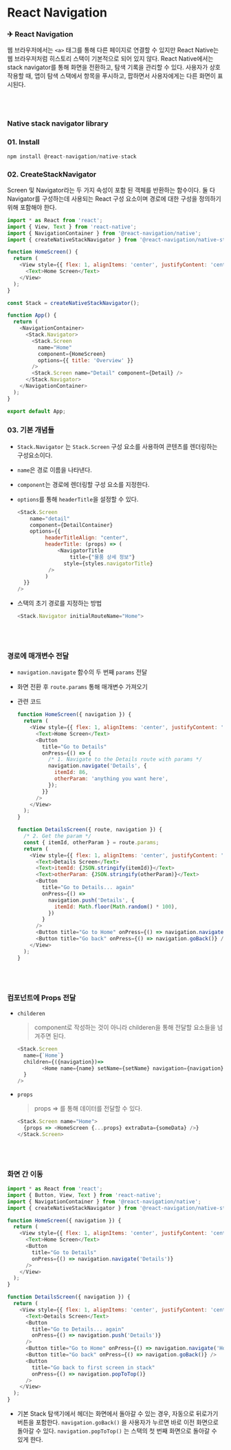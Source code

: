 # React Navigation

### ✈ React Navigation

웹 브라우저에서는 `<a>` 태그를 통해 다른 페이지로 연결할 수 있지만 React Native는 웹 브라우저처럼 히스토리 스택이 기본적으로 되어 있지 않다. React Native에서는 stack navigator를 통해 화면을 전환하고, 탐색 기록을 관리할 수 있다. 사용자가 상호작용할 때, 앱이 탐색 스택에서 항목을 푸시하고, 팝하면서 사용자에게는 다른 화면이 표시된다.

</br>
</br>

### Native stack navigator library

### 01. Install

```javascript
npm install @react-navigation/native-stack
```



### 02. CreateStackNavigator

Screen 및 Navigator라는 두 가지 속성이 포함 된 객체를 반환하는 함수이다. 둘 다 Navigator를 구성하는데 사용되는 React 구성 요소이며 경로에 대한 구성을 정의하기 위해 포함해야 한다.

```javascript
import * as React from 'react';
import { View, Text } from 'react-native';
import { NavigationContainer } from '@react-navigation/native';
import { createNativeStackNavigator } from '@react-navigation/native-stack';

function HomeScreen() {
  return (
    <View style={{ flex: 1, alignItems: 'center', justifyContent: 'center' }}>
      <Text>Home Screen</Text>
    </View>
  );
}

const Stack = createNativeStackNavigator();

function App() {
  return (
    <NavigationContainer>
      <Stack.Navigator>
        <Stack.Screen
          name="Home"
          component={HomeScreen}
          options={{ title: 'Overview' }}
        />
        <Stack.Screen name="Detail" component={Detail} />
      </Stack.Navigator>
    </NavigationContainer>
  );
}

export default App;
```



### 03. 기본 개념들

- `Stack.Navigator` 는 `Stack.Screen` 구성 요소를 사용하여 콘텐츠를 렌더링하는 구성요소이다.

- `name`은 경로 이름을 나타낸다.

- `component`는 경로에 렌더링할 구성 요소를 지정한다.

- `options`를 통해 `headerTitle`을 설정할 수 있다.

  ```javascript
  <Stack.Screen
      name="detail"
      component={DetailContainer}
      options={{
           headerTitleAlign: "center",
           headerTitle: (props) => (
               <NavigatorTitle
                   title={"물품 상세 정보"}
               	 style={styles.navigatorTitle}
  			/>
           )
  	}}
  />
  ```

- 스택의 초기 경로를 지정하는 방법

  ```javascript
  <Stack.Navigator initialRouteName="Home">
  ```

</br>
</br>

### 경로에 매개변수 전달

- `navigation.navigate` 함수의 두 번째 `params` 전달

- 화면 전환 후 `route.params` 통해 매개변수 가져오기

- 관련 코드

  ```javascript
  function HomeScreen({ navigation }) {
    return (
      <View style={{ flex: 1, alignItems: 'center', justifyContent: 'center' }}>
        <Text>Home Screen</Text>
        <Button
          title="Go to Details"
          onPress={() => {
            /* 1. Navigate to the Details route with params */
            navigation.navigate('Details', {
              itemId: 86,
              otherParam: 'anything you want here',
            });
          }}
        />
      </View>
    );
  }
  
  function DetailsScreen({ route, navigation }) {
    /* 2. Get the param */
    const { itemId, otherParam } = route.params;
    return (
      <View style={{ flex: 1, alignItems: 'center', justifyContent: 'center' }}>
        <Text>Details Screen</Text>
        <Text>itemId: {JSON.stringify(itemId)}</Text>
        <Text>otherParam: {JSON.stringify(otherParam)}</Text>
        <Button
          title="Go to Details... again"
          onPress={() =>
            navigation.push('Details', {
              itemId: Math.floor(Math.random() * 100),
            })
          }
        />
        <Button title="Go to Home" onPress={() => navigation.navigate('Home')} />
        <Button title="Go back" onPress={() => navigation.goBack()} />
      </View>
    );
  }
  ```

</br>
</br>

### 컴포넌트에 Props 전달

- `childeren`

  > component로 작성하는 것이 아니라 childeren을 통해 전달할 요소들을 넘겨주면 된다.

  ```javascript
  <Stack.Screen 
  	name={`Home`} 
  	children={({navigation})=>
          <Home name={name} setName={setName} navigation={navigation} />
  	}
  />
  ```

- `props`

  > props => 를 통해 데이터를 전달할 수 있다.

  ```javascript
  <Stack.Screen name="Home">
    {props => <HomeScreen {...props} extraData={someData} />}
  </Stack.Screen>
  ```

</br>
</br>

### 화면 간 이동

```javascript
import * as React from 'react';
import { Button, View, Text } from 'react-native';
import { NavigationContainer } from '@react-navigation/native';
import { createNativeStackNavigator } from '@react-navigation/native-stack';

function HomeScreen({ navigation }) {
  return (
    <View style={{ flex: 1, alignItems: 'center', justifyContent: 'center' }}>
      <Text>Home Screen</Text>
      <Button
        title="Go to Details"
        onPress={() => navigation.navigate('Details')}
      />
    </View>
  );
}
```

```javascript
function DetailsScreen({ navigation }) {
  return (
    <View style={{ flex: 1, alignItems: 'center', justifyContent: 'center' }}>
      <Text>Details Screen</Text>
      <Button
        title="Go to Details... again"
        onPress={() => navigation.push('Details')}
      />
      <Button title="Go to Home" onPress={() => navigation.navigate('Home')} />
      <Button title="Go back" onPress={() => navigation.goBack()} />
      <Button
        title="Go back to first screen in stack"
        onPress={() => navigation.popToTop()}
      />
    </View>
  );
}
```

- 기본 Stack 탐색기에서 헤더는 화면에서 돌아갈 수 있는 경우, 자동으로 뒤로가기 버튼을 포함한다. `navigation.goBack()` 을 사용자가 누르면 바로 이전 화면으로 돌아갈 수 있다. `navigation.popToTop()` 는 스택의 첫 번째 화면으로 돌아갈 수 있게 한다.
